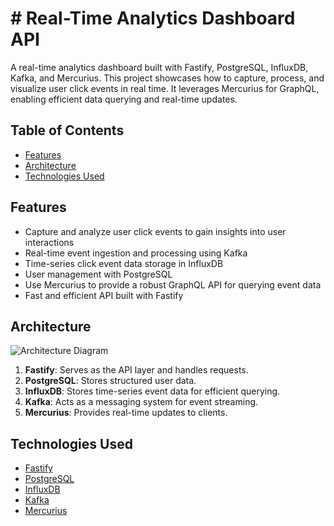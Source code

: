 # # Real-Time Analytics Dashboard API

A real-time analytics dashboard built with Fastify, PostgreSQL, InfluxDB, Kafka, and Mercurius. This project showcases how to capture, process, and visualize user click events in real time. It leverages Mercurius for GraphQL, enabling efficient data querying and real-time updates.

## Table of Contents

- [Features](#features)
- [Architecture](#architecture)
- [Technologies Used](#technologies-used)

## Features

- Capture and analyze user click events to gain insights into user interactions
- Real-time event ingestion and processing using Kafka
- Time-series click event data storage in InfluxDB
- User management with PostgreSQL
- Use Mercurius to provide a robust GraphQL API for querying event data
- Fast and efficient API built with Fastify

## Architecture

![Architecture Diagram](path/to/architecture-diagram.png)

1. **Fastify**: Serves as the API layer and handles requests.
2. **PostgreSQL**: Stores structured user data.
3. **InfluxDB**: Stores time-series event data for efficient querying.
4. **Kafka**: Acts as a messaging system for event streaming.
5. **Mercurius**: Provides real-time updates to clients.

## Technologies Used

- [Fastify](https://www.fastify.io/)
- [PostgreSQL](https://www.postgresql.org/)
- [InfluxDB](https://www.influxdata.com/)
- [Kafka](https://kafka.apache.org/)
- [Mercurius](https://mercurius.dev/)
